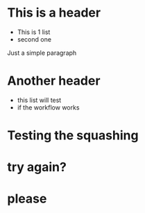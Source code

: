 # This is a header


- This is 1 list
- second one


Just a simple paragraph

# Another header


- this list will test
- if the workflow works


# Testing the squashing
# try again?
# please
